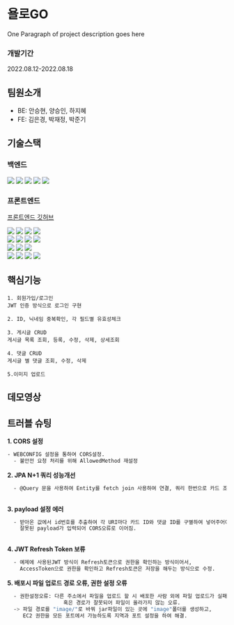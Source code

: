 # 욜로GO

One Paragraph of project description goes here

### 개발기간
2022.08.12-2022.08.18

## 팀원소개

- BE: 안승현, 양승인, 하지혜
- FE: 김은경, 박재정, 박준기

## 기술스택

### 백엔드
<img src="https://img.shields.io/badge/SpringBoot-6DB33F?style=flat&logo=SpringBoot&logoColor=white"/> <img src="https://img.shields.io/badge/Spring Security-6DB33F?style=flat&logo=Spring Security&logoColor=white"/> <img src="https://img.shields.io/badge/Java-007396?style=flat&logo=java&logoColor=white"/>  <img src="https://img.shields.io/badge/JWT-000000?style=flat&logo=JWT&logoColor=white"/> <img src="https://img.shields.io/badge/Gradle-02303A?style=flat&logo=Gradle&logoColor=white"/> 

### 프론트엔드
 [프론트엔드 깃허브]( https://github.com/byjgpark/W6_Mini_Project_Team3)
<div>
<img src="https://img.shields.io/badge/axios-1877F2?style=flat&logo=ssockjs&logoColor=white">
<img src="https://img.shields.io/badge/sockjs-1877F2?style=flat&logo=ssockjs&logoColor=white">
<img src="https://img.shields.io/badge/stomp-1877F2?style=flat&logo=stomp&logoColor=white">
<img src="https://img.shields.io/badge/ApexChart-1877F2?style=flat&logo=ApexChart&logoColor=white"><br/>
<img src="https://img.shields.io/badge/html5-E34F26?style=for-the-badge&logo=html5&logoColor=white">
<img src="https://img.shields.io/badge/css-1572B6?style=for-the-badge&logo=css3&logoColor=white">
<img src="https://img.shields.io/badge/javascript-F7DF1E?style=for-the-badge&logo=javascript&logoColor=black">
<img src="https://img.shields.io/badge/react-61DAFB?style=for-the-badge&logo=react&logoColor=black"> <br>
<img src="https://img.shields.io/badge/styled components-DB7093?style=for-the-badge&logo=styledcomponents&logoColor=pink">
<img src="https://img.shields.io/badge/react query-61DAFB?style=for-the-badge&logo=reactquery&logoColor=FF4154">
<img src="https://img.shields.io/badge/recoil-F7A81B?style=for-the-badge&logo=route53&logoColor=white"><br>
<img src="https://img.shields.io/badge/amazon s3-569A31?style=for-the-badge&logo=amazons3&logoColor=green">
<img src="https://img.shields.io/badge/github actions-2088FF?style=for-the-badge&logo=github actions&logoColor=white">
<img src="https://img.shields.io/badge/cloudfront-04ACE6?style=for-the-badge&logo=cloudfront&logoColor=white">
<img src="https://img.shields.io/badge/route 53-F7A81B?style=for-the-badge&logo=route53&logoColor=white">
<div/>
  

## 핵심기능

```
1. 회원가입/로그인
JWT 인증 방식으로 로그인 구현

2. ID, 닉네임 중복확인, 각 필드별 유효성체크

3. 게시글 CRUD
게시글 목록 조회, 등록, 수정, 삭제, 상세조회

4. 댓글 CRUD
게시글 별 댓글 조회, 수정, 삭제
  
5.이미지 업로드
```

  ## 데모영상


## 트러블 슈팅

**1. CORS 설정** 
```sh
- WEBCONFIG 설정을 통하여 CORS설정. 
  - 불안전 요청 처리를 위해 AllowedMethod 재설정
```  


**2. JPA N+1 쿼리 성능개선** 
```sh
  - @Query 문을 사용하여 Entity를 fetch join 사용하여 연결, 쿼리 한번으로 카드 조회하도록 함. 
  
```
   
   
**3. payload 설정 에러** 
```sh
  - 받아온 값에서 id번호를 추출하여 각 URI마다 카드 ID와 댓글 ID를 구별하여 넣어주어야 하는데 
    잘못된 payload가 입력되어 CORS오류로 이어짐. 
  
```


**4. JWT Refresh Token 보류** 
```sh
  - 예제에 사용된JWT 방식이 Refresh토큰으로 권한을 확인하는 방식이어서, 
    AccessToken으로 권한을 확인하고 Refresh토큰은 저장을 해두는 방식으로 수정. 

```


**5. 배포시 파일 업로드 경로 오류, 권한 설정 오류** 
```sh
  - 권한설정오류: 다른 주소에서 파일을 업로드 할 시 배포한 사람 외에 파일 업로드가 실패하는 현상, 
                  혹은 경로가 잘못되어 파일이 올라가지 않는 오류. 
  -> 파일 경로를 "image/"로 바꿔 jar파일이 있는 곳에 "image"폴더를 생성하고, 
     EC2 권한을 모든 포트에서 가능하도록 지역과 포트 설정을 하여 해결. 
```
  
  



